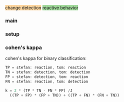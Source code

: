 <script>
import { editSelf } from './helpers.js'
editSelf(this)
</script>

<script>
import { runEvaluation, renderPaths, cohensKappa } from './auswertung.js';
const results = results = await runEvaluation(this);
'results computed'
</script>

<span style='background-color: #fdd49e;'>change detection</span>
<span style='background-color: #a1d99b;'>reactive behavior</span>

### main
<script>
renderPaths(results.pathsMain)
</script>

### setup
<script>
renderPaths(results.pathsSetup)
</script>

### cohen's kappa
cohen's kappa for binary classification:
```javascript
TP = stefan: reaction, tom: reaction
TN = stefan: detection, tom: detection
FP = stefan: detection, tom: reaction
FN = stefan: reaction, tom: detection

k = 2 * (TP * TN - FN * FP) /J
  ((TP + FP) * (FP + TN)) + ((TP + FN) * (FN + TN))
```

<script>
'k = ' + cohensKappa(results)
</script>
